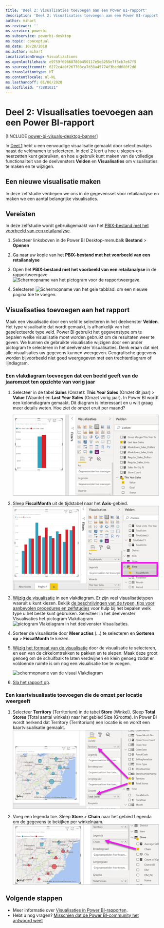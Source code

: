 ```yaml
---
title: 'Deel 2: Visualisaties toevoegen aan een Power BI-rapport'
description: 'Deel 2: Visualisaties toevoegen aan een Power BI-rapport'
author: mihart
ms.reviewer: ''
ms.service: powerbi
ms.subservice: powerbi-desktop
ms.topic: conceptual
ms.date: 10/28/2018
ms.author: mihart
LocalizationGroup: Visualizations
ms.openlocfilehash: e9759f69668780b450117e5e6255e7f5cb7e67f5
ms.sourcegitcommit: 6272c4a0f267708ca7d38a45774f3bedd680f2d6
ms.translationtype: HT
ms.contentlocale: nl-NL
ms.lasthandoff: 01/06/2020
ms.locfileid: "73881021"
---
```

# <a name="part-2-add-visualizations-to-a-power-bi-report"></a>Deel 2: Visualisaties toevoegen aan een Power BI-rapport

[!INCLUDE [power-bi-visuals-desktop-banner](../includes/power-bi-visuals-desktop-banner.md)]

In [Deel 1](power-bi-report-add-visualizations-i.md) hebt u een eenvoudige visualisatie gemaakt door selectievakjes naast de veldnamen te selecteren.  In deel 2 leert u hoe u slepen-en-neerzetten kunt gebruiken, en hoe u gebruik kunt maken van de volledige functionaliteit van de deelvensters **Velden** en **Visualisaties** om visualisaties te maken en te wijzigen.


## <a name="create-a-new-visualization"></a>Een nieuwe visualisatie maken
In deze zelfstudie verdiepen we ons in de gegevensset voor retailanalyse en maken we een aantal belangrijke visualisaties.

## <a name="prerequisites"></a>Vereisten

In deze zelfstudie wordt gebruikgemaakt van het [PBIX-bestand met het voorbeeld van een retailanalyse](https://download.microsoft.com/download/9/6/D/96DDC2FF-2568-491D-AAFA-AFDD6F763AE3/Retail%20Analysis%20Sample%20PBIX.pbix).

1. Selecteer linksboven in de Power BI Desktop-menubalk **Bestand** > **Openen**
   
2. Ga naar uw kopie van het **PBIX-bestand met het voorbeeld van een retailanalyse**

1. Open het **PBIX-bestand met het voorbeeld van een retailanalyse** in de rapportweergave ![Schermopname van het pictogram voor de rapportweergave.](media/power-bi-visualization-kpi/power-bi-report-view.png)

1. Selecteren ![Schermopname van het gele tabblad.](media/power-bi-visualization-kpi/power-bi-yellow-tab.png) om een nieuwe pagina toe te voegen.

## <a name="add-visualizations-to-the-report"></a>Visualisaties toevoegen aan het rapport

Maak een visualisatie door een veld te selecteren in het deelvenster **Velden**. Het type visualisatie dat wordt gemaakt, is afhankelijk van het geselecteerde type veld. Power BI gebruikt het gegevenstype om te bepalen welke visualisatie moet worden gebruikt om de resultaten weer te geven. We kunnen de gebruikte visualisatie wijzigen door een ander pictogram te selecteren in het deelvenster Visualisaties. Denk eraan dat niet alle visualisaties uw gegevens kunnen weergeven. Geografische gegevens worden bijvoorbeeld niet goed weergegeven met een trechterdiagram of lijndiagram. 


### <a name="add-an-area-chart-that-looks-at-this-years-sales-compared-to-last-year"></a>Een vlakdiagram toevoegen dat een beeld geeft van de jaaromzet ten opzichte van vorig jaar

1. Selecteer in de tabel **Sales** (Omzet): **This Year Sales** (Omzet dit jaar)  > **Value** (Waarde) en **Last Year Sales** (Omzet vorig jaar). In Power BI wordt een kolomdiagram gemaakt.  Dit diagram is interessant en u wilt graag meer details weten. Hoe ziet de omzet eruit per maand?  
   
   ![Schermafbeelding van kolomdiagram](media/power-bi-report-add-visualizations-ii/power-bi-start.png)

2. Sleep **FiscalMonth** uit de tijdstabel naar het **Axis**-gebied.  
   ![Schermafbeelding van kolomdiagram met FiscalMonth als as](media/power-bi-report-add-visualizations-ii/power-bi-fiscalmonth.png)

3. [Wijzig de visualisatie](power-bi-report-change-visualization-type.md) in een vlakdiagram.  Er zijn veel visualisatietypen waaruit u kunt kiezen. Bekijk [de beschrijvingen van de typen, tips voor aanbevolen procedures en zelfstudies](power-bi-visualization-types-for-reports-and-q-and-a.md) voor hulp bij het bepalen welk type u het beste kunt gebruiken. Selecteer in het deelvenster Visualisaties het pictogram Vlakdiagram ![pictogram Vlakdiagram in het deelvenster Visualisaties](media/power-bi-report-add-visualizations-ii/power-bi-area-chart.png).

4. Sorteer de visualisatie door **Meer acties** (...) te selecteren en **Sorteren op** >  **FiscalMonth** te kiezen.

5. [Wijzig het formaat van de visualisatie](power-bi-visualization-move-and-resize.md) door de visualisatie te selecteren, en een van de cirkelomtrekken te pakken en te slepen. Maak deze groot genoeg om de schuifbalk te laten verdwijnen en klein genoeg zodat er voldoende ruimte is om nog een visualisatie toe te voegen.
   
   ![schermopname van de visual Vlakdiagram](media/power-bi-report-add-visualizations-ii/pbi_part2_7b.png)
6. [Sla het rapport op](../service-report-save.md).

### <a name="add-a-map-visualization-that-looks-at-sales-by-location"></a>Een kaartvisualisatie toevoegen die de omzet per locatie weergeeft

1. Selecteer **Territory** (Territorium) in de tabel **Store** (Winkel). Sleep **Total Stores** (Total aantal winkels) naar het gebied Size (Grootte). In Power BI wordt herkend dat Territory (Territorium) een locatie is en wordt een kaartvisualisatie gemaakt.  
   ![Vlakdiagram](media/power-bi-report-add-visualizations-ii/power-bi-map1.png)

2. Voeg een legenda toe.  Sleep **Store** > **Chain** naar het gebied Legenda om de gegevens te bekijken per winkelnaam.  
   ![rapportcanvas met pijl van Keten in de lijst met velden naar Keten in Legenda-bucket](media/power-bi-report-add-visualizations-ii/power-bi-chain.png)

## <a name="next-steps"></a>Volgende stappen
* Meer informatie over [Visualisaties in Power BI-rapporten](power-bi-report-visualizations.md).  
* Hebt u nog vragen? [Misschien dat de Power BI-community het antwoord weet](https://community.powerbi.com/)

